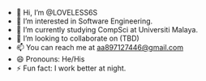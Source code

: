 - 👋 Hi, I’m @LOVELESS6S
- 👀 I’m interested in Software Engineering.
- 🌱 I’m currently studying CompSci at Universiti Malaya.
- 💞️ I’m looking to collaborate on (TBD)
- 📫 You can reach me at aa897127446@gmail.com
- 😄 Pronouns: He/His
- ⚡ Fun fact: I work better at night. 

<!---
LOVELESS6S/LOVELESS6S is a ✨ special ✨ repository because its `README.md` (this file) appears on your GitHub profile.
You can click the Preview link to take a look at your changes.
--->
